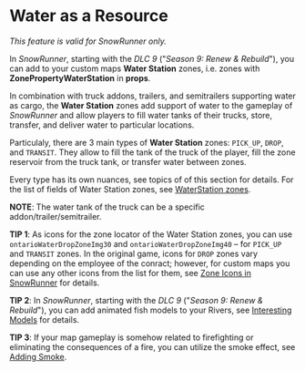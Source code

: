 # Water as a Resource

*This feature is valid for SnowRunner only.*  

In *SnowRunner*, starting with the *DLC 9* ("*Season 9: Renew & Rebuild*"), you can add to your custom maps **Water Station** zones, i.e. zones with **ZonePropertyWaterStation** in **props**.

In combination with truck addons, trailers, and semitrailers supporting water as cargo, the **Water Station** zones add support of water to the gameplay of *SnowRunner* and allow players to fill water tanks of their trucks, store, transfer, and deliver water to particular locations.

Particulaly, there are 3 main types of **Water Station** zones: `PICK_UP`, `DROP`, and `TRANSIT`. They allow to fill the tank of the truck of the player, fill the zone reservoir from the truck tank, or transfer water between zones.

Every type has its own nuances, see topics of of this section for details. For the list of fields of Water Station zones, see [WaterStation zones](./../zones/snowrunner_zones/water_station_zones.md).

**NOTE**: The water tank of the truck can be a specific addon/trailer/semitrailer.

**TIP 1**: As icons for the zone locator of the Water Station zones, you can use `ontarioWaterDropZoneImg30` and `ontarioWaterDropZoneImg40` – for `PICK_UP` and `TRANSIT` zones. In the original game, icons for `DROP` zones vary depending on the employee of the conract; however, for custom maps you can use any other icons from the list for them, see [Zone Icons in SnowRunner](./../zones/zone_icons/zone_icons_snowrunner.md) for details.

**TIP 2**: In *SnowRunner*, starting with the *DLC 9* ("*Season 9: Renew & Rebuild*"), you can add animated fish models to your Rivers, see [Interesting Models](./../models/interesting_models.md) for details.

**TIP 3**: If your map gameplay is somehow related to firefighting or eliminating the consequences of a fire, you can utilize the smoke effect, see [Adding Smoke](./../objectives/model_building_settings/adding_smoke.md).

